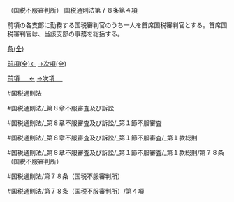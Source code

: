 （国税不服審判所）
国税通則法第７８条第４項

前項の各支部に勤務する国税審判官のうち一人を首席国税審判官とする。首席国税審判官は、当該支部の事務を総括する。

[条(全)](国税通則法＿＿＿＿＿第７８条_.md)

[前項(全)←](国税通則法＿＿＿＿＿第７８条第３項_.md)    [→次項(全)](国税通則法＿＿＿＿＿第７８条第５項_.md)

[前項 　 ←](国税通則法＿＿＿＿＿第７８条第３項.md)    [→次項 　 ](国税通則法＿＿＿＿＿第７８条第５項.md)



#国税通則法

#国税通則法/_第８章不服審査及び訴訟

#国税通則法/_第８章不服審査及び訴訟/_第１節不服審査

#国税通則法/_第８章不服審査及び訴訟/_第１節不服審査/_第１款総則

#国税通則法/_第８章不服審査及び訴訟/_第１節不服審査/_第１款総則/第７８条（国税不服審判所）

#国税通則法/第７８条（国税不服審判所）

#国税通則法/第７８条（国税不服審判所）/第４項

